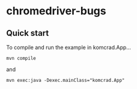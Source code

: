 # chromedriver-bugs


## Quick start

To compile and run the example in komcrad.App...

`mvn compile`

and

`mvn exec:java -Dexec.mainClass="komcrad.App"`
